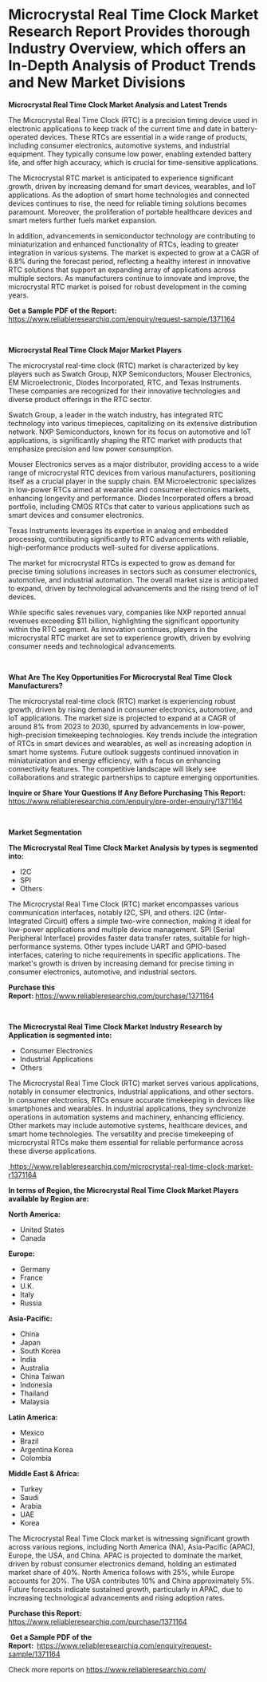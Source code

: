 <p><h1>Microcrystal Real Time Clock Market Research Report Provides thorough Industry Overview, which offers an In-Depth Analysis of Product Trends and New Market Divisions</h1></p><p><strong>Microcrystal Real Time Clock Market Analysis and Latest Trends</strong></p>
<p><p>The Microcrystal Real Time Clock (RTC) is a precision timing device used in electronic applications to keep track of the current time and date in battery-operated devices. These RTCs are essential in a wide range of products, including consumer electronics, automotive systems, and industrial equipment. They typically consume low power, enabling extended battery life, and offer high accuracy, which is crucial for time-sensitive applications.</p><p>The Microcrystal RTC market is anticipated to experience significant growth, driven by increasing demand for smart devices, wearables, and IoT applications. As the adoption of smart home technologies and connected devices continues to rise, the need for reliable timing solutions becomes paramount. Moreover, the proliferation of portable healthcare devices and smart meters further fuels market expansion.</p><p>In addition, advancements in semiconductor technology are contributing to miniaturization and enhanced functionality of RTCs, leading to greater integration in various systems. The market is expected to grow at a CAGR of 6.8% during the forecast period, reflecting a healthy interest in innovative RTC solutions that support an expanding array of applications across multiple sectors. As manufacturers continue to innovate and improve, the microcrystal RTC market is poised for robust development in the coming years.</p></p>
<p><strong>Get a Sample PDF of the Report:&nbsp;</strong> <a href="https://www.reliableresearchiq.com/enquiry/request-sample/1371164?utm_campaign=2336&utm_medium=2&utm_source=Github&utm_content=ia&utm_term=22032025&utm_id=microcrystal-real-time-clock">https://www.reliableresearchiq.com/enquiry/request-sample/1371164</a></p>
<p>&nbsp;</p>
<p><strong>Microcrystal Real Time Clock Major Market Players</strong></p>
<p><p>The microcrystal real-time clock (RTC) market is characterized by key players such as Swatch Group, NXP Semiconductors, Mouser Electronics, EM Microelectronic, Diodes Incorporated, RTC, and Texas Instruments. These companies are recognized for their innovative technologies and diverse product offerings in the RTC sector.</p><p>Swatch Group, a leader in the watch industry, has integrated RTC technology into various timepieces, capitalizing on its extensive distribution network. NXP Semiconductors, known for its focus on automotive and IoT applications, is significantly shaping the RTC market with products that emphasize precision and low power consumption. </p><p>Mouser Electronics serves as a major distributor, providing access to a wide range of microcrystal RTC devices from various manufacturers, positioning itself as a crucial player in the supply chain. EM Microelectronic specializes in low-power RTCs aimed at wearable and consumer electronics markets, enhancing longevity and performance. Diodes Incorporated offers a broad portfolio, including CMOS RTCs that cater to various applications such as smart devices and consumer electronics.</p><p>Texas Instruments leverages its expertise in analog and embedded processing, contributing significantly to RTC advancements with reliable, high-performance products well-suited for diverse applications.</p><p>The market for microcrystal RTCs is expected to grow as demand for precise timing solutions increases in sectors such as consumer electronics, automotive, and industrial automation. The overall market size is anticipated to expand, driven by technological advancements and the rising trend of IoT devices.</p><p>While specific sales revenues vary, companies like NXP reported annual revenues exceeding $11 billion, highlighting the significant opportunity within the RTC segment. As innovation continues, players in the microcrystal RTC market are set to experience growth, driven by evolving consumer needs and technological advancements.</p></p>
<p>&nbsp;</p>
<p><strong>What Are The Key Opportunities For Microcrystal Real Time Clock Manufacturers?</strong></p>
<p><p>The microcrystal real-time clock (RTC) market is experiencing robust growth, driven by rising demand in consumer electronics, automotive, and IoT applications. The market size is projected to expand at a CAGR of around 8% from 2023 to 2030, spurred by advancements in low-power, high-precision timekeeping technologies. Key trends include the integration of RTCs in smart devices and wearables, as well as increasing adoption in smart home systems. Future outlook suggests continued innovation in miniaturization and energy efficiency, with a focus on enhancing connectivity features. The competitive landscape will likely see collaborations and strategic partnerships to capture emerging opportunities.</p></p>
<p><strong>Inquire or Share Your Questions If Any Before Purchasing This Report:</strong> <a href="https://www.reliableresearchiq.com/enquiry/pre-order-enquiry/1371164?utm_campaign=2336&utm_medium=2&utm_source=Github&utm_content=ia&utm_term=22032025&utm_id=microcrystal-real-time-clock">https://www.reliableresearchiq.com/enquiry/pre-order-enquiry/1371164</a></p>
<p>&nbsp;</p>
<p><strong>Market Segmentation</strong></p>
<p><strong>The Microcrystal Real Time Clock Market Analysis by types is segmented into:</strong></p>
<p><ul><li>I2C</li><li>SPI</li><li>Others</li></ul></p>
<p><p>The Microcrystal Real Time Clock (RTC) market encompasses various communication interfaces, notably I2C, SPI, and others. I2C (Inter-Integrated Circuit) offers a simple two-wire connection, making it ideal for low-power applications and multiple device management. SPI (Serial Peripheral Interface) provides faster data transfer rates, suitable for high-performance systems. Other types include UART and GPIO-based interfaces, catering to niche requirements in specific applications. The market's growth is driven by increasing demand for precise timing in consumer electronics, automotive, and industrial sectors.</p></p>
<p><strong>Purchase this Report:&nbsp;</strong><a href="https://www.reliableresearchiq.com/purchase/1371164?utm_campaign=2336&utm_medium=2&utm_source=Github&utm_content=ia&utm_term=22032025&utm_id=microcrystal-real-time-clock">https://www.reliableresearchiq.com/purchase/1371164</a></p>
<p>&nbsp;</p>
<p><strong>The Microcrystal Real Time Clock Market Industry Research by Application is segmented into:</strong></p>
<p><ul><li>Consumer Electronics</li><li>Industrial Applications</li><li>Others</li></ul></p>
<p><p>The Microcrystal Real Time Clock (RTC) market serves various applications, notably in consumer electronics, industrial applications, and other sectors. In consumer electronics, RTCs ensure accurate timekeeping in devices like smartphones and wearables. In industrial applications, they synchronize operations in automation systems and machinery, enhancing efficiency. Other markets may include automotive systems, healthcare devices, and smart home technologies. The versatility and precise timekeeping of microcrystal RTCs make them essential for reliable performance across these diverse applications.</p></p>
<p><a href="https://www.reliableresearchiq.com/microcrystal-real-time-clock-market-r1371164?utm_campaign=2336&utm_medium=2&utm_source=Github&utm_content=ia&utm_term=22032025&utm_id=microcrystal-real-time-clock">&nbsp;https://www.reliableresearchiq.com/microcrystal-real-time-clock-market-r1371164</a></p>
<p><strong>In terms of Region, the Microcrystal Real Time Clock Market Players available by Region are:</strong></p>
<p>
    <p> <strong> North America: </strong>
        <ul>
            <li>United States</li>
            <li>Canada</li>
        </ul>
        </p> 
    <p> <strong> Europe: </strong>
        <ul>
            <li>Germany</li>
            <li>France</li>
            <li>U.K.</li>
            <li>Italy</li>
            <li>Russia</li>
        </ul>
        </p> 
    <p> <strong> Asia-Pacific: </strong>
        <ul>
            <li>China</li>
            <li>Japan</li>
            <li>South Korea</li>
            <li>India</li>
            <li>Australia</li>
            <li>China Taiwan</li>
            <li>Indonesia</li>
            <li>Thailand</li>
            <li>Malaysia</li>
        </ul>
        </p> 
    <p> <strong> Latin America: </strong>
        <ul>
            <li>Mexico</li>
            <li>Brazil</li>
            <li>Argentina Korea</li>
            <li>Colombia</li>
        </ul>
        </p> 
    <p> <strong> Middle East & Africa: </strong>
        <ul>
            <li>Turkey</li>
            <li>Saudi</li>
            <li>Arabia</li>
            <li>UAE</li>
            <li>Korea</li>
        </ul>
    </p>
    </p>
<p><p>The Microcrystal Real Time Clock market is witnessing significant growth across various regions, including North America (NA), Asia-Pacific (APAC), Europe, the USA, and China. APAC is projected to dominate the market, driven by robust consumer electronics demand, holding an estimated market share of 40%. North America follows with 25%, while Europe accounts for 20%. The USA contributes 10% and China approximately 5%. Future forecasts indicate sustained growth, particularly in APAC, due to increasing technological advancements and rising adoption rates.</p></p>
<p><strong>Purchase this Report: </strong><a href="https://www.reliableresearchiq.com/purchase/1371164?utm_campaign=2336&utm_medium=2&utm_source=Github&utm_content=ia&utm_term=22032025&utm_id=microcrystal-real-time-clock">https://www.reliableresearchiq.com/purchase/1371164</a></p>
<p>&nbsp;<strong>Get a Sample PDF of the Report:&nbsp;&nbsp;</strong><a href="https://www.reliableresearchiq.com/enquiry/request-sample/1371164?utm_campaign=2336&utm_medium=2&utm_source=Github&utm_content=ia&utm_term=22032025&utm_id=microcrystal-real-time-clock">https://www.reliableresearchiq.com/enquiry/request-sample/1371164</a></p>
<p><strong></strong></p>
<p>Check more reports on <a href="https://www.reliableresearchiq.com/?utm_campaign=2336&utm_medium=2&utm_source=Github&utm_content=ia&utm_term=22032025&utm_id=microcrystal-real-time-clock">https://www.reliableresearchiq.com/</a></p>